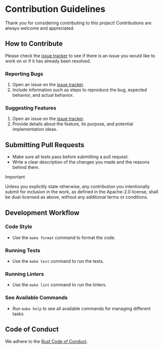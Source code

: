# Contribution Guidelines

Thank you for considering contributing to this project!
Contributions are always welcome and appreciated.

## How to Contribute

Please check the [issue tracker](https://github.com/habedi/spart/issues) to see if there is an issue you
would like to work on or if it has already been resolved.

### Reporting Bugs

1. Open an issue on the [issue tracker](https://github.com/habedi/spart/issues).
2. Include information such as steps to reproduce the bug, expected behavior, and actual behavior.

### Suggesting Features

1. Open an issue on the [issue tracker](https://github.com/habedi/spart/issues).
2. Provide details about the feature, its purpose, and potential implementation ideas.

## Submitting Pull Requests

- Make sure all tests pass before submitting a pull request.
- Write a clear description of the changes you made and the reasons behind them.

> [!IMPORTANT]
> Unless you explicitly state otherwise, any contribution you intentionally submit for inclusion in the work, as defined
> in the Apache-2.0 license, shall be dual-licensed as above, without any additional terms or conditions.

## Development Workflow

### Code Style

- Use the `make format` command to format the code.

### Running Tests

- Use the `make test` command to run the tests.

### Running Linters

- Use the `make lint` command to run the linters.

### See Available Commands

- Run `make help` to see all available commands for managing different tasks.

## Code of Conduct

We adhere to the [Rust Code of Conduct](https://www.rust-lang.org/policies/code-of-conduct).
